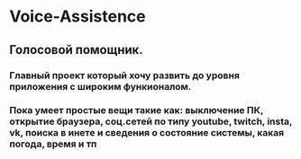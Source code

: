 # Voice-Assistence
## Голосовой помощник.
### Главный проект который хочу развить до уровня приложения с широким функионалом.
### Пока умеет простые вещи такие как: выключение ПК, открытие браузера, соц.сетей по типу youtube, twitch, insta, vk, поиска в инете и сведения о состояние системы, какая погода, время и тп
